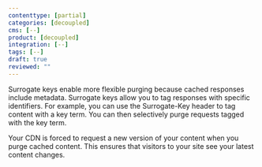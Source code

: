 ```yaml
---
contenttype: [partial]
categories: [decoupled]
cms: [--]
product: [decoupled]
integration: [--]
tags: [--]
draft: true
reviewed: ""
---
```


Surrogate keys enable more flexible purging because cached responses include metadata. Surrogate keys allow you to tag responses with specific identifiers. For example, you can use the Surrogate-Key header to tag content with a key term. You can then selectively purge requests tagged with the key term.

Your CDN is forced to request a new version of your content when you purge cached content. This ensures that visitors to your site see your latest content changes.